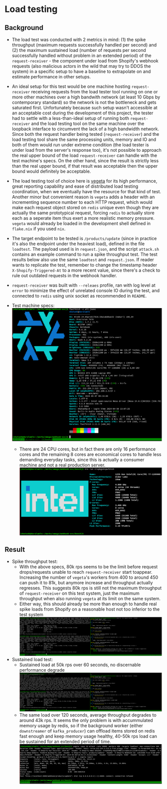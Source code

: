 # Load testing
## Background
- The load test was conducted with 2 metrics in mind: (1) the spike throughput (maximum requests successfully handled per second)
  and (2) the maximum sustained load (number of requests per second successfully handled without problem in an extended period) of
  the `request-receiver` - the component under load from Shopify's webhook requests (also malicious actors in the wild that may
  try to DDOS the system) in a specific setup to have a baseline to extrapolate on and estimate performance in other setups.

- An ideal setup for this test would be one machine hosting `request-receiver` receiving requests from the load tester tool
  running on one or more other machines over a high bandwith network (at least 10 Gbps by contemporary standard) so the network is
  not the bottleneck and gets saturated first. Unfortunately because such setup wasn't accessible at an acceptable cost during the
  development of this project, the tester had to settle with a less-than-ideal setup of running both `request-receiver` and the
  load testing tool on the same machine over the loopback interface to circumvent the lack of a high bandwidth network. Since both
  the request handler being tested (`request-receiver`) and the load testing tool share the same processing units, memory and IO
  and both of them would run under extreme condition (the load tester is under load from the server's response too), it's not
  possible to approach the real upper bound of the load `request-receiver` can handle with the test machine's specs. On the other
  hand, since the result is strictly less than the real upper bound, if that result was acceptable then the upper bound would
  definitely be acceptable.

- The load testing tool of choice here is [vegeta](https://github.com/tsenart/vegeta) for its high performance, great reporting
  capability and ease of distributed load testing coordination, when we eventually have the resource for that kind of test.
  Another minor but convenient reason is `vegeta` adds a header with an incrementing sequence number to each HTTP request, which
  would make each request object stored on `redis` unique even though they are actually the same prototypical request, forcing
  `redis` to actually store each as a seperate item thus exert a more realistic memory pressure.
  `vegeta` would already be loaded in the development shell defined in `flake.nix` if you used `nix`.

- The target endpoint to be tested is `/products/update` (since in practice it's also the endpoint under the heaviest load),
  defined in the file `loadtest`. The payload used is in `request.json`, and the script `attack.sh` contains an example command to run a spike throughput test. The test results below also use the same `loadtest` and `request.json`. If reader wants to replicate the test, remember to change the timestamp header `X-Shopify-Triggered-At` to a more recent value, since there's a check to rule out outdated requests in the webhook handler.

- `request-receiver` was built with `--releaes` profile, ran with log level at `error` to minimize the effect of unrelated console
  IO during the test, and connected to `redis` using unix socket as recommended in `README`.

- Test machine specs:
![test system specs](test-system.png)
  - There are 24 CPU cores, but in fact there are only 16 performance cores and the remaining 8 cores are economical cores to
    handle less demanding everyday tasks, since this is actually a consumer machine and not a real production server.
![cpu specs](cpu.png)

## Result
- Spike throughput test:
  - With the above specs, 80k rps seems to be the limit before request drops/requests unable to reach `request-receiver` start toappear.
    Increasing the number of `vegeta`'s workers from 400 to around 450 can push it to 81k, but anymore increase and throughput
    actually regresses. This suggests 80k rps is still not the maximum throughput of `request-receiver` on this test system, just
    the maximum throughput when also running `vegeta` at its limit on the same system.
  - Either way, this should already be more than enough to handle real spike loads from Shopify on a reasonable host not too
    inferior to the test system
![80k rps spike load](throughput-80krps-test.png)
- Sustained load test:
  - Sustained load at 50k rps over 60 seconds, no discernable performance degrade
![sustained 50k rps load for 60s](sustained-50rps-60secs-test.png)
  - The same load over 120 seconds, average throughput degrades to around 43k rps. It seems the only problem is with accummulated
    memory usage by redis, so if the background worker (either `downstreamer` of `kafka_producer`) can offload items stored on redis fast enough and keep memory usage healthy, 40-50k rps load can be sustained for an extended period of time.
![sustained 50k rps load for 120s](sustained-50rps-120secs-test.png)
